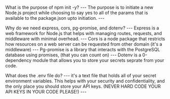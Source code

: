 What is the purpose of npm init -y?
--- The purpose is to initiate a new Node.js project while choosing to say yes to all of the params that is available to the package.json upto initiation. ---

Why do we need express, cors, pg-promise, and dotenv?
 --- Express is a web framework for Node.js that helps with managing routes, requests, and middleware with minimal overhead. --- Cors is a node package that restricts how resources on a web server can be requested from other domain (it's a middleware)
 --- Pg-promise is a library that interacts with the PostgreSQL database using promises, (that you can count on)
 --- Dotenv is a 0-dependency module that allows you to store your secrets seprate from your code. 

What does the .env file do?
 --- it's a text file that holds all of your secret environment variables. This helps with your security and confidentiality, and the only place you should store your API keys. (NEVER HARD CODE YOUR API KEYS IN YOUR CODE PLEASE!) ---